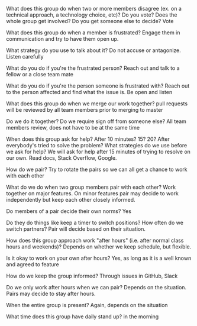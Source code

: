 What does this group do when two or more members disagree (ex. on a technical approach, a technology choice, etc)?
Do you vote? Does the whole group get involved? Do you get someone else to decide?
Vote

What does this group do when a member is frustrated?
Engage them in communication and try to have them open up.

What strategy do you use to talk about it?
Do not accuse or antagonize. Listen carefully

What do you do if you're the frustrated person?
Reach out and talk to a fellow or a close team mate

What do you do if you're the person someone is frustrated with?
Reach out to the person affected and find what the issue is. Be open and listen

What does this group do when we merge our work together?
pull requests will be reviewed by all team members prior to merging to master

Do we do it together? Do we require sign off from someone else?
All team members review, does not have to be at the same time

When does this group ask for help?
After 10 minutes? 15? 20? After everybody's tried to solve the problem? What strategies do we use before we ask for help?
We will ask for help after 15 minutes of trying to resolve on our own. Read docs, Stack Overflow, Google.

How do we pair?
 Try to rotate the pairs so we can all get a chance to work with each other

What do we do when two group members pair with each other?
Work together on major features. On minor features pair may decide to work independently but keep each other closely informed.

Do members of a pair decide their own norms?
Yes

Do they do things like keep a timer to switch positions? How often do we switch partners?
Pair will decide based on their situation.

How does this group approach work "after hours" (i.e. after normal class hours and weekends)?
Depends on whether we keep schedule, but flexible.

Is it okay to work on your own after hours?
Yes, as long as it is a well known and agreed to feature

How do we keep the group informed?
Through issues in GitHub, Slack

Do we only work after hours when we can pair?
Depends on the situation. Pairs may decide to stay after hours.

When the entire group is present?
Again, depends on the situation

What time does this group have daily stand up?
in the morning
